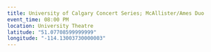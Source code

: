 ```yaml
---
title: University of Calgary Concert Series; McAllister/Ames Duo
event_time: 08:00 PM
location: University Theatre
latitude: "51.07708599999999"
longitude: "-114.13003730000003"
---
```

